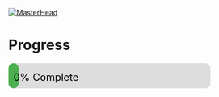[![MasterHead](https://appinventiv.com/wp-content/uploads/2020/11/Role-of-blockchain-in-voting.gif)](https://github.com/Blockvotingzero)

# Progress

<svg width="500" height="50" xmlns="http://www.w3.org/2000/svg">
  <!-- Background of the progress bar -->
  <rect width="400" height="50" fill="#ddd" rx="10" ry="10"/>

  <!-- Small green part at the start of the progress bar -->
  <rect width="20" height="50" fill="#4caf50" rx="10" ry="10"/>

  <!-- Progress Bar -->
  <rect id="progress" width="0" height="50" fill="#4caf50" rx="10" ry="10">
    <animate 
      attributeName="width" 
      from="0" 
      to="0" 
      dur="2s" 
      fill="freeze" />
  </rect>

  <!-- Progress Text (to the left of the bar) -->
  <text x="10" y="35" font-size="20" text-anchor="start" fill="#000">
    0% Complete
  </text>
</svg>
